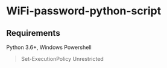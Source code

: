# WiFi-password-python-script

## Requirements
Python 3.6+, 
Windows Powershell

> Set-ExecutionPolicy Unrestricted
